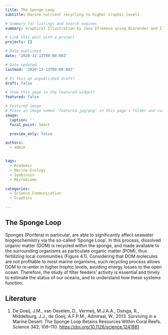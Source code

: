 ```yaml
---
title: The Sponge Loop
subtitle: Marine nutrient recycling to higher trophic levels

# Summary for listings and search engines
summary: Graphical Illustration by Jana Efremova using Biorender and Illustrator

# Link this post with a project
projects: []

# Date published
date: '2020-12-13T00:00:00Z'

# Date updated
lastmod: '2020-12-13T00:00:00Z'

# Is this an unpublished draft?
draft: false

# Show this page in the Featured widget?
featured: false

# Featured image
# Place an image named `featured.jpg/png` in this page's folder and customize its options here.
image:
  caption: ''
  focal_point: Smart

  preview_only: false

authors:
  - admin


tags:
  - Academic
  - Marine Ecology
  - Symbiosis
  - Microbiome

categories:
  - Science Communication
  - Graphics

---
```


## The Sponge Loop

Sponges (Porifera) in particular, are able to significantly affect seawater biogeochemistry via the so-called ‘Sponge Loop’. In this process, dissolved organic matter (DOM) is recycled within the sponge, and made available to the surrounding organisms as particulate organic matter (POM), thus fertilizing local communities (Figure 4.1). Considering that DOM molecules are not profitable to most marine organisms, such recycling process allows DOM to re-enter in higher trophic levels, avoiding energy losses to the open ocean. Therefore, the study of filter feeders’ activity is essential and timely to estimate the status of our oceans, and to understand how these systems function.

## Literature
1. De Goeij, J.M., van Oevelen, D., Vermeij, M.J.A.A., Osinga, R., Middelburg, J.J., de Goeij, A.F.P.M., Admiraal, W., 2013. Surviving in a Marine Desert: The Sponge Loop Retains Resources Within Coral Reefs. Science 342, 108–110. https://doi.org/10.1126/science.1241981
